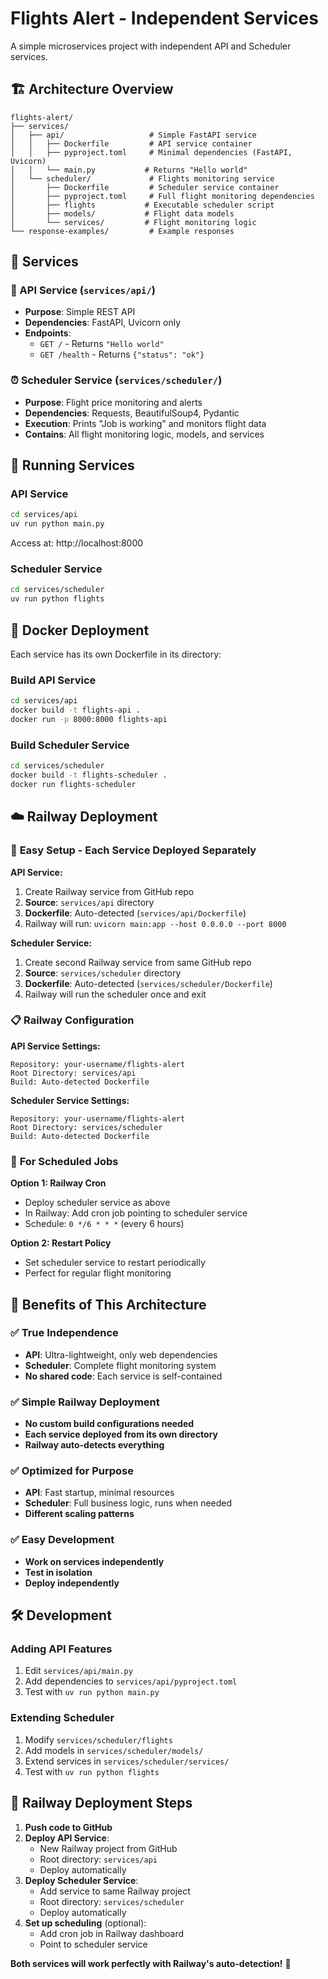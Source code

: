 # Flights Alert - Independent Services

A simple microservices project with independent API and Scheduler services.

## 🏗️ Architecture Overview

```
flights-alert/
├── services/
│   ├── api/                   # Simple FastAPI service
│   │   ├── Dockerfile         # API service container
│   │   ├── pyproject.toml     # Minimal dependencies (FastAPI, Uvicorn)
│   │   └── main.py           # Returns "Hello world"
│   └── scheduler/             # Flights monitoring service  
│       ├── Dockerfile         # Scheduler service container
│       ├── pyproject.toml     # Full flight monitoring dependencies
│       ├── flights           # Executable scheduler script
│       ├── models/           # Flight data models
│       └── services/         # Flight monitoring logic
└── response-examples/         # Example responses
```

## 🎯 Services

### 📡 API Service (`services/api/`)
- **Purpose**: Simple REST API 
- **Dependencies**: FastAPI, Uvicorn only
- **Endpoints**:
  - `GET /` - Returns `"Hello world"`
  - `GET /health` - Returns `{"status": "ok"}`

### ⏰ Scheduler Service (`services/scheduler/`)
- **Purpose**: Flight price monitoring and alerts
- **Dependencies**: Requests, BeautifulSoup4, Pydantic
- **Execution**: Prints "Job is working" and monitors flight data
- **Contains**: All flight monitoring logic, models, and services

## 🚀 Running Services

### API Service
```bash
cd services/api
uv run python main.py
```
Access at: http://localhost:8000

### Scheduler Service
```bash
cd services/scheduler
uv run python flights
```

## 🐳 Docker Deployment

Each service has its own Dockerfile in its directory:

### Build API Service
```bash
cd services/api
docker build -t flights-api .
docker run -p 8000:8000 flights-api
```

### Build Scheduler Service  
```bash
cd services/scheduler
docker build -t flights-scheduler .
docker run flights-scheduler
```

## ☁️ Railway Deployment

### 🎯 **Easy Setup - Each Service Deployed Separately**

**API Service:**
1. Create Railway service from GitHub repo
2. **Source**: `services/api` directory
3. **Dockerfile**: Auto-detected (`services/api/Dockerfile`)
4. Railway will run: `uvicorn main:app --host 0.0.0.0 --port 8000`

**Scheduler Service:**
1. Create second Railway service from same GitHub repo  
2. **Source**: `services/scheduler` directory
3. **Dockerfile**: Auto-detected (`services/scheduler/Dockerfile`)
4. Railway will run the scheduler once and exit

### 📋 **Railway Configuration**

**API Service Settings:**
```
Repository: your-username/flights-alert
Root Directory: services/api
Build: Auto-detected Dockerfile
```

**Scheduler Service Settings:**
```
Repository: your-username/flights-alert
Root Directory: services/scheduler  
Build: Auto-detected Dockerfile
```

### 🔄 **For Scheduled Jobs**

**Option 1: Railway Cron**
- Deploy scheduler service as above
- In Railway: Add cron job pointing to scheduler service
- Schedule: `0 */6 * * *` (every 6 hours)

**Option 2: Restart Policy**
- Set scheduler service to restart periodically
- Perfect for regular flight monitoring

## 🔧 Benefits of This Architecture

### ✅ **True Independence**
- **API**: Ultra-lightweight, only web dependencies
- **Scheduler**: Complete flight monitoring system
- **No shared code**: Each service is self-contained

### ✅ **Simple Railway Deployment**
- **No custom build configurations needed**
- **Each service deployed from its own directory**
- **Railway auto-detects everything**

### ✅ **Optimized for Purpose**
- **API**: Fast startup, minimal resources
- **Scheduler**: Full business logic, runs when needed
- **Different scaling patterns**

### ✅ **Easy Development**
- **Work on services independently**
- **Test in isolation**
- **Deploy independently**

## 🛠️ Development

### Adding API Features
1. Edit `services/api/main.py`
2. Add dependencies to `services/api/pyproject.toml`
3. Test with `uv run python main.py`

### Extending Scheduler
1. Modify `services/scheduler/flights`
2. Add models in `services/scheduler/models/`
3. Extend services in `services/scheduler/services/`
4. Test with `uv run python flights`

## 🎉 Railway Deployment Steps

1. **Push code to GitHub**
2. **Deploy API Service**:
   - New Railway project from GitHub
   - Root directory: `services/api`
   - Deploy automatically
3. **Deploy Scheduler Service**:
   - Add service to same Railway project
   - Root directory: `services/scheduler`
   - Deploy automatically
4. **Set up scheduling** (optional):
   - Add cron job in Railway dashboard
   - Point to scheduler service

**Both services will work perfectly with Railway's auto-detection!** 🚀